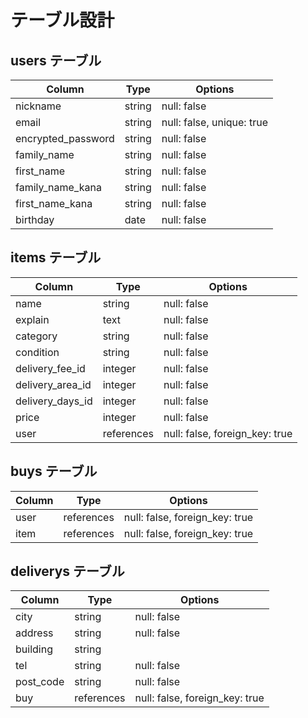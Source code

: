 # テーブル設計

## users テーブル

| Column             | Type    | Options     |
| ------------------ | ------- | ----------- |
| nickname           | string  | null: false |
| email              | string  | null: false, unique: true |
| encrypted_password | string  | null: false |
| family_name        | string  | null: false |
| first_name         | string  | null: false |
| family_name_kana   | string  | null: false |
| first_name_kana    | string  | null: false |
| birthday           | date    | null: false |

## items テーブル

| Column        | Type       | Options     |
| ------------- | ---------- | ----------- |
| name          | string     | null: false |
| explain       | text       | null: false |
| category      | string     | null: false |
| condition     | string     | null: false |
| delivery_fee_id  | integer | null: false |
| delivery_area_id | integer | null: false |
| delivery_days_id | integer | null: false |
| price         | integer    | null: false |
| user          | references | null: false, foreign_key: true |

## buys テーブル

| Column    | Type       | Options                        |
| --------- | ---------- | ------------------------------ |
| user      | references | null: false, foreign_key: true |
| item      | references | null: false, foreign_key: true |

## deliverys テーブル

| Column     | Type       | Options     |
| ---------- | ---------- | ----------- |
| city       | string     | null: false |
| address    | string     | null: false |
| building   | string     |             |
| tel        | string     | null: false |
| post_code  | string     | null: false |
| buy        | references | null: false, foreign_key: true |
